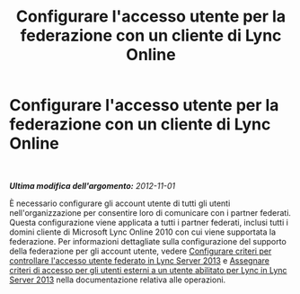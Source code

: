 ﻿---
title: Configurare l'accesso utente per la federazione con un cliente di Lync Online
TOCTitle: Configurare l'accesso utente per la federazione con un cliente di Lync Online
ms:assetid: 72cb1153-73b6-4da2-b5c3-de6e7aa642a5
ms:mtpsurl: https://technet.microsoft.com/it-it/library/Hh202177(v=OCS.15)
ms:contentKeyID: 49300961
ms.date: 08/24/2015
mtps_version: v=OCS.15
ms.translationtype: HT
---

# Configurare l'accesso utente per la federazione con un cliente di Lync Online

 

_**Ultima modifica dell'argomento:** 2012-11-01_

È necessario configurare gli account utente di tutti gli utenti nell'organizzazione per consentire loro di comunicare con i partner federati. Questa configurazione viene applicata a tutti i partner federati, inclusi tutti i domini cliente di Microsoft Lync Online 2010 con cui viene supportata la federazione. Per informazioni dettagliate sulla configurazione del supporto della federazione per gli account utente, vedere [Configurare criteri per controllare l'accesso utente federato in Lync Server 2013](lync-server-2013-configure-policies-to-control-federated-user-access.md) e [Assegnare criteri di accesso per gli utenti esterni a un utente abilitato per Lync in Lync Server 2013](lync-server-2013-assign-an-external-user-access-policy-to-a-lync-enabled-user.md) nella documentazione relativa alle operazioni.


